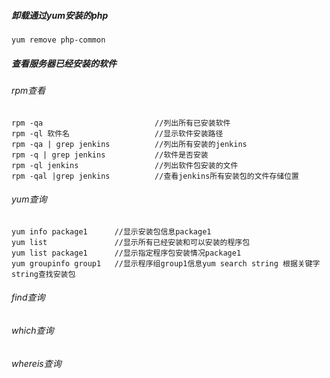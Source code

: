 ##### 卸载通过yum安装的php

```
yum remove php-common
```

##### 查看服务器已经安装的软件

###### rpm查看

```
rpm -qa			  				//列出所有已安装软件
rpm -ql 软件名					  //显示软件安装路径
rpm -qa | grep jenkins 			//列出所有安装的jenkins
rpm -q | grep jenkins			//软件是否安装
rpm -ql jenkins					//列出软件包安装的文件
rpm -qal |grep jenkins 			//查看jenkins所有安装包的文件存储位置
```

###### yum查询

```
yum info package1      //显示安装包信息package1
yum list               //显示所有已经安装和可以安装的程序包
yum list package1      //显示指定程序包安装情况package1
yum groupinfo group1   //显示程序组group1信息yum search string 根据关键字string查找安装包
```



###### find查询

###### which查询

###### whereis查询

